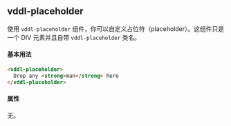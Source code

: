 ## vddl-placeholder

使用 `vddl-placeholder` 组件，你可以自定义占位符（placeholder）。这组件只是一个 DIV 元素并且自带 `vddl-placeholder` 类名。

#### 基本用法

```html
<vddl-placeholder>
  Drop any <strong>man</strong> here
</vddl-placeholder>
```

#### 属性

无。
